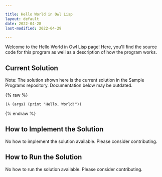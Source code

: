 ```yaml
---

title: Hello World in Owl Lisp
layout: default
date: 2022-04-28
last-modified: 2022-04-29

---
```


Welcome to the Hello World in Owl Lisp page! Here, you'll find the source code for this program as well as a description of how the program works.

## Current Solution

Note: The solution shown here is the current solution in the Sample Programs repository. Documentation below may be outdated.

{% raw %}

```Owl Lisp
(λ (args) (print "Hello, World!"))

```

{% endraw %}

## How to Implement the Solution

No how to implement the solution available. Please consider contributing.

## How to Run the Solution

No how to run the solution available. Please consider contributing.